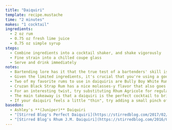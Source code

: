 ```yaml
---
title: "Daiquiri"
template: recipe.mustache
time: "2 minutes"
makes: "1 cocktail"
ingredients:
  - 2 oz rum
  - 0.75 oz fresh lime juice
  - 0.75 oz simple syrup
steps:
  - Combine ingredients into a cocktail shaker, and shake vigorously
  - Fine strain into a chilled coupe glass
  - Serve and drink immediately
notes:
  - Bartending lore has it that the true test of a bartenders' skill is the daiquiri **(making it the scrambled eggs of bartending)**. It's certainly true that there are many overly sweet, frozen. or otherwise dreadful variations, but just like scrambled eggs, if you combine quality ingredients with proper technique, the result is really something remarkable.
  - Given the limited ingredients, it's crucial that you're using a good rum with a flavor profile you enjoy, and freshly squeezed lime juice
  - Two of my favorite rums to use in daiquiris are Bully Boy White Rum and Plantation Pineapple Rum. The Bully Boy White Rum **(not to be confused with Bully Boy's other options)** has a delicious caramel-like character which rounds out well in the cocktail, and the Plantation Pineapple Rum performs similarly, but with a pineapple backbone instead.
  - Cruzan Black Strap Rum has a nice molasses-y flavor that also goes nicely in a daiquiri.
  - For an interesting twist, try substituting Rhum Agricole for regular rum. I particularly like Rhum J.M white rum, which has a much more funky vegetal, and caribbean fruit undertone than regular rum.
  - The main takeaway is that a daiquiri is the perfect cocktail to bring out and accentuate the flavors of a given rum, so using Rum with a flavor profile you already enjoy is key.
  - If your daiquiri feels a little "thin", try adding a small pinch of salt. It will help bring out the flavors, and I find that it helps add a little body to the cocktail.
basedon:
  - Ashley's **(Juniper)** Daiquiri
  - "[Stirred Blog's Perfect Daiquiri](https://stirredblog.com/2017/02/25/the-perfect-daiquiri/)"
  - "[Stirred Blog's Rhum J.M. Daiquiri](https://stirredblog.com/2016/03/07/rhum-j-m-daiquiri/)"
---
```

